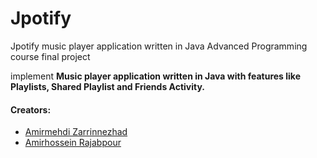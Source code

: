 # Jpotify
Jpotify music player application written in Java
Advanced Programming course final project

implement
**Music player application written in Java with features like Playlists, Shared Playlist and Friends Activity.**


#### Creators:
- [Amirmehdi Zarrinnezhad](https://github.com/amzarrinnezhad "Amirmehdi Zarrinnezhad")
- [Amirhossein Rajabpour](https://github.com/Amirhossein-Rajabpour "Amirhossein Rajabpour")
